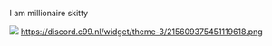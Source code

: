 I am millionaire skitty


![](https://komarev.com/ghpvc/?username=Skitttyy&style=flat-square)
https://discord.c99.nl/widget/theme-3/215609375451119618.png
